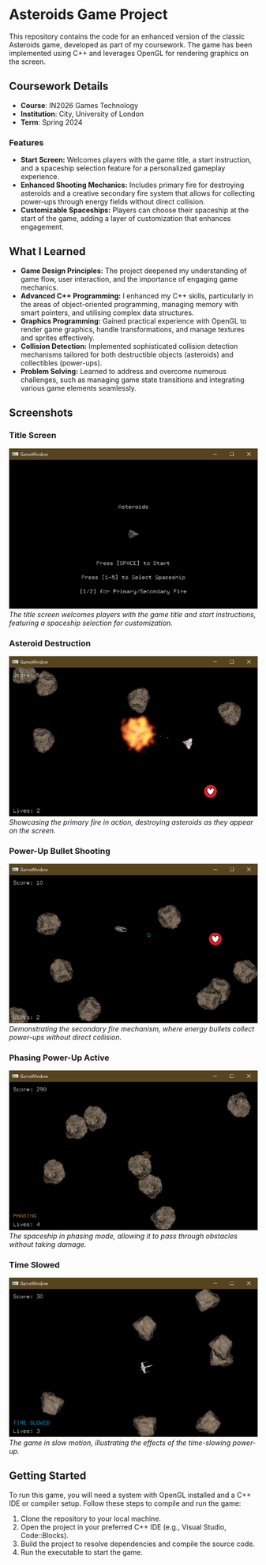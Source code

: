 # Asteroids Game Project

This repository contains the code for an enhanced version of the classic Asteroids game, developed as part of my coursework. The game has been implemented using C++ and leverages OpenGL for rendering graphics on the screen.

## Coursework Details
- **Course**: IN2026 Games Technology
- **Institution**: City, University of London
- **Term**: Spring 2024

### Features
- **Start Screen:** Welcomes players with the game title, a start instruction, and a spaceship selection feature for a personalized gameplay experience.
- **Enhanced Shooting Mechanics:** Includes primary fire for destroying asteroids and a creative secondary fire system that allows for collecting power-ups through energy fields without direct collision.
- **Customizable Spaceships:** Players can choose their spaceship at the start of the game, adding a layer of customization that enhances engagement.

## What I Learned
- **Game Design Principles:** The project deepened my understanding of game flow, user interaction, and the importance of engaging game mechanics.
- **Advanced C++ Programming:** I enhanced my C++ skills, particularly in the areas of object-oriented programming, managing memory with smart pointers, and utilising complex data structures.
- **Graphics Programming:** Gained practical experience with OpenGL to render game graphics, handle transformations, and manage textures and sprites effectively.
- **Collision Detection:** Implemented sophisticated collision detection mechanisms tailored for both destructible objects (asteroids) and collectibles (power-ups).
- **Problem Solving:** Learned to address and overcome numerous challenges, such as managing game state transitions and integrating various game elements seamlessly.

## Screenshots
### Title Screen
![title-screen](readme-images/title-screen.PNG)
*The title screen welcomes players with the game title and start instructions, featuring a spaceship selection for customization.*

### Asteroid Destruction
![shooting](readme-images/shooting.PNG)
*Showcasing the primary fire in action, destroying asteroids as they appear on the screen.*

### Power-Up Bullet Shooting
![shooting-2](readme-images/shooting-2.PNG)
*Demonstrating the secondary fire mechanism, where energy bullets collect power-ups without direct collision.*

### Phasing Power-Up Active
![phasing](readme-images/phasing.PNG)
*The spaceship in phasing mode, allowing it to pass through obstacles without taking damage.*

### Time Slowed
![time-slowed](readme-images/time-slowed.PNG)
*The game in slow motion, illustrating the effects of the time-slowing power-up.*

## Getting Started
To run this game, you will need a system with OpenGL installed and a C++ IDE or compiler setup. Follow these steps to compile and run the game:

1. Clone the repository to your local machine.
2. Open the project in your preferred C++ IDE (e.g., Visual Studio, Code::Blocks).
3. Build the project to resolve dependencies and compile the source code.
4. Run the executable to start the game.
